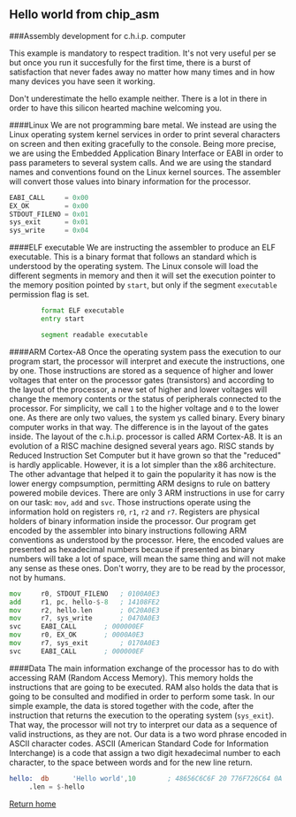 ## Hello world from chip_asm
###Assembly development for c.h.i.p. computer

This example is mandatory to respect tradition. It's not very useful per se but once you run it succesfully for the first time, there is a burst of satisfaction that never fades away no matter how many times and in how many devices you have seen it working.

Don't underestimate the hello example neither. There is a lot in there in order to have this silicon hearted machine welcoming you.

####Linux
We are not programming bare metal. We instead are using the Linux operating system kernel services in order to print several characters on screen and then exiting gracefully to the console. Being more precise, we are using the Embedded Application Binary Interface or EABI in order to pass parameters to several system calls. And we are using the standard names and conventions found on the Linux kernel sources. The assembler will convert those values into binary information for the processor.
```asm
EABI_CALL     = 0x00
EX_OK         = 0x00
STDOUT_FILENO = 0x01
sys_exit      = 0x01
sys_write     = 0x04
```

####ELF executable
We are instructing the assembler to produce an ELF executable. This is a binary format that follows an standard which is understood by the operating system. The Linux console will load the different segments in memory and then it will set the execution pointer to the memory position pointed by `start`, but only if the segment `executable` permission flag is set.
```asm
        format ELF executable
        entry start

        segment readable executable
```

####ARM Cortex-A8
Once the operating system pass the execution to our program start, the processor will interpret and execute the instructions, one by one. Those instructions are stored as a sequence of higher and lower voltages that enter on the processor gates (transistors) and according to the layout of the processor, a new set of higher and lower voltages will change the memory contents or the status of peripherals connected to the processor.
For simplicity, we call `1` to the higher voltage and `0` to the lower one. As there are only two values, the system ys called binary. Every binary computer works in that way. The difference is in the layout of the gates inside.
The layout of the c.h.i.p. processor is called ARM Cortex-A8. It is an evolution of a RISC machine designed several years ago. RISC stands by Reduced Instruction Set Computer but it have grown so that the "reduced" is hardly applicable. However, it is a lot simpler than the x86 architecture.
The other advantage that helped it to gain the popularity it has now is the lower energy compsumption, permitting ARM designs to rule on battery powered mobile devices.
There are only 3 ARM instructions in use for carry on our task: `mov`, `add` and `svc`. Those instructions operate using the information hold on registers `r0`, `r1`, `r2` and `r7`. Registers are physical holders of binary information inside the processor. Our program get encoded by the assembler into binary instructions following ARM conventions as understood by the processor. Here, the encoded values are presented as hexadecimal numbers because if presented as binary numbers will take a lot of space, will mean the same thing and will not make any sense as these ones. Don't worry, they are to be read by the processor, not by humans.
```asm
mov     r0, STDOUT_FILENO	; 0100A0E3
add     r1, pc, hello-$-8	; 14108FE2
mov     r2, hello.len		; 0C20A0E3
mov     r7, sys_write		; 0470A0E3
svc     EABI_CALL		; 000000EF
mov     r0, EX_OK		; 0000A0E3
mov     r7, sys_exit		; 0170A0E3
svc     EABI_CALL		; 000000EF
```
####Data
The main information exchange of the processor has to do with accessing RAM (Random Access Memory). This memory holds the instructions that are going to be executed. RAM also holds the data that is going to be consulted and modified in order to perform some task.
In our simple example, the data is stored together with the code, after the instruction that returns the execution to the operating system (`sys_exit`). That way, the processor will not try to interpret our data as a sequence of valid instructions, as they are not.
Our data is a two word phrase encoded in ASCII character codes. ASCII (American Standard Code for Information Interchange) is a code that assign a two digit hexadecimal number to each character, to the space between words and for the new line return.
```asm
hello:  db      'Hello world',10        ; 48656C6C6F 20 776F726C64 0A
     .len = $-hello
```

[Return home](https://github.com/pelaillo/chip_asm)
